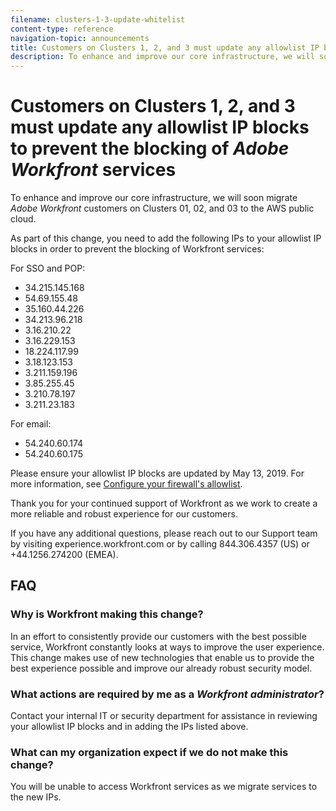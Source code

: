 ```yaml
---
filename: clusters-1-3-update-whitelist
content-type: reference
navigation-topic: announcements
title: Customers on Clusters 1, 2, and 3 must update any allowlist IP blocks to prevent the blocking of Adobe Workfront services
description: To enhance and improve our core infrastructure, we will soon migrate Adobe Workfront customers on Clusters 01, 02, and 03 to the AWS public cloud.
---
```


# Customers on Clusters 1, 2, and 3 must update any allowlist IP blocks to prevent the blocking of *Adobe Workfront* services

To enhance and improve our core infrastructure, we will soon migrate *Adobe Workfront* customers on Clusters 01, 02, and 03 to the AWS public cloud.

As part of this change, you need to add the following IPs to your allowlist IP blocks in order to prevent the blocking of Workfront services:

For SSO and POP:

* 34.215.145.168
* 54.69.155.48
* 35.160.44.226
* 34.213.96.218
* 3.16.210.22
* 3.16.229.153
* 18.224.117.99
* 3.18.123.153
* 3.211.159.196
* 3.85.255.45
* 3.210.78.197
* 3.211.23.183

For email:

* 54.240.60.174
* 54.240.60.175

Please ensure your allowlist IP blocks are updated by May 13, 2019. For more information, see [Configure your firewall's allowlist](../../administration-and-setup/get-started-wf-administration/configure-your-firewall.md).

Thank you for your continued support of Workfront as we work to create a more reliable and robust experience for our customers.

If you have any additional questions, please reach out to our Support team by visiting experience.workfront.com or by calling 844.306.4357 (US) or +44.1256.274200 (EMEA).

## FAQ

### Why is Workfront making this change?

In an effort to consistently provide our customers with the best possible service, Workfront constantly looks at ways to improve the user experience. This change makes use of new technologies that enable us to provide the best experience possible and improve our already robust security model.

### What actions are required by me as a *Workfront administrator*?

Contact your internal IT or security department for assistance in reviewing your allowlist IP blocks and in adding the IPs listed above.

### What can my organization expect if we do not make this change?

You will be unable to access Workfront services as we migrate services to the new IPs.
